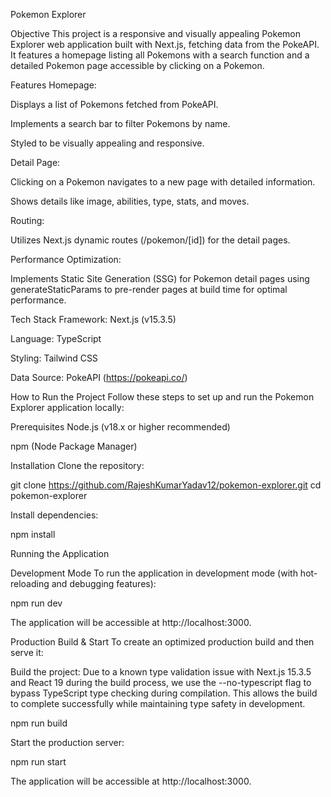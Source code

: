 Pokemon Explorer

Objective
This project is a responsive and visually appealing Pokemon Explorer web application built with Next.js, fetching data from the PokeAPI. It features a homepage listing all Pokemons with a search function and a detailed Pokemon page accessible by clicking on a Pokemon.

Features
Homepage:

Displays a list of Pokemons fetched from PokeAPI.

Implements a search bar to filter Pokemons by name.

Styled to be visually appealing and responsive.


Detail Page:

Clicking on a Pokemon navigates to a new page with detailed information.

Shows details like image, abilities, type, stats, and moves.

Routing:

Utilizes Next.js dynamic routes (/pokemon/[id]) for the detail pages.

Performance Optimization:

Implements Static Site Generation (SSG) for Pokemon detail pages using generateStaticParams to pre-render pages at build time for optimal performance.


Tech Stack
Framework: Next.js (v15.3.5)

Language: TypeScript

Styling: Tailwind CSS

Data Source: PokeAPI (https://pokeapi.co/)


How to Run the Project
Follow these steps to set up and run the Pokemon Explorer application locally:

Prerequisites
Node.js (v18.x or higher recommended)

npm (Node Package Manager)


Installation
Clone the repository:

git clone https://github.com/RajeshKumarYadav12/pokemon-explorer.git
cd pokemon-explorer

Install dependencies:

npm install

Running the Application


Development Mode
To run the application in development mode (with hot-reloading and debugging features):

npm run dev

The application will be accessible at http://localhost:3000.


Production Build & Start
To create an optimized production build and then serve it:

Build the project:
Due to a known type validation issue with Next.js 15.3.5 and React 19 during the build process, we use the --no-typescript flag to bypass TypeScript type checking during compilation. This allows the build to complete successfully while maintaining type safety in development.

npm run build

Start the production server:

npm run start

The application will be accessible at http://localhost:3000.

